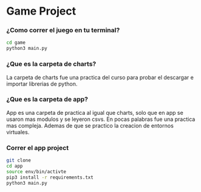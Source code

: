 # Game Project
### ¿Como correr el juego en tu terminal?
```sh
cd game
python3 main.py
```

### ¿Que es la carpeta de charts?
La carpeta de charts fue una practica del curso para probar el descargar e importar librerias de python.

### ¿Que es la carpeta de app?
App es una carpeta de practica al igual que charts, solo que en app se usaron mas modulos y se leyeron csvs. En pocas palabras fue una practica mas compleja. Ademas de que se practico la creacion de entornos virtuales.

 ### Correr el app project
 ```sh
git clone
cd app
source env/bin/activte
pip3 install -r requirements.txt
python3 main.py
 ```
